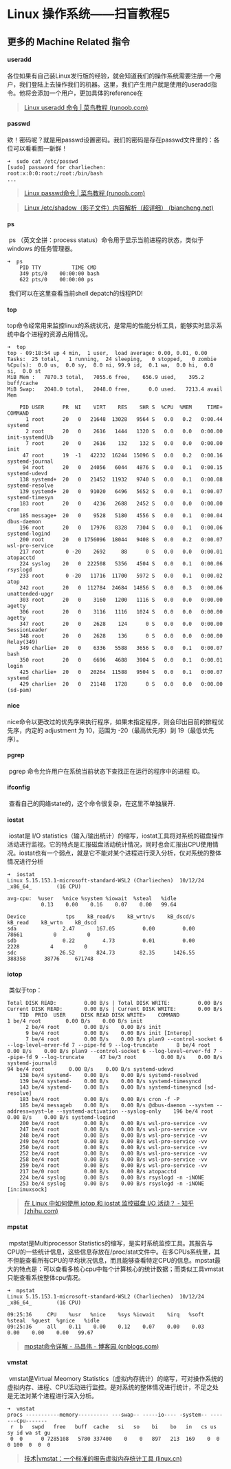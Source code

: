 # Linux 操作系统——扫盲教程5

## 更多的 Machine Related 指令

#### useradd

​	各位如果有自己装Linux发行版的经验，就会知道我们的操作系统需要注册一个用户，我们登陆上去操作我们的机器。这里，我们产生用户就是使用的useradd指令。他将会添加一个用户，更加具体的reference在

>[Linux useradd 命令 | 菜鸟教程 (runoob.com)](https://www.runoob.com/linux/linux-comm-useradd.html)

#### passwd

​	欸！密码呢？就是用passwd设置密码。我们的密码是存在passwd文件里的：各位可以看看图一新鲜！

```
➜  sudo cat /etc/passwd
[sudo] password for charliechen:
root:x:0:0:root:/root:/bin/bash
...
```

>[Linux passwd命令 | 菜鸟教程 (runoob.com)](https://www.runoob.com/linux/linux-comm-passwd.html)

>[Linux /etc/shadow（影子文件）内容解析（超详细） (biancheng.net)](https://c.biancheng.net/view/840.html)

#### ps

​	ps （英文全拼：process status）命令用于显示当前进程的状态，类似于 windows 的任务管理器。

```
➜  ps
    PID TTY          TIME CMD
    349 pts/0    00:00:00 bash
    622 pts/0    00:00:00 ps
```

​	我们可以在这里查看当前shell depatch的线程PID!

#### top

​	top命令经常用来监控linux的系统状况，是常用的性能分析工具，能够实时显示系统中各个进程的资源占用情况。

```
➜  top
top - 09:18:54 up 4 min,  1 user,  load average: 0.00, 0.01, 0.00
Tasks:  25 total,   1 running,  24 sleeping,   0 stopped,   0 zombie
%Cpu(s):  0.0 us,  0.0 sy,  0.0 ni, 99.9 id,  0.1 wa,  0.0 hi,  0.0 si,  0.0 st
MiB Mem :   7870.3 total,   7055.6 free,    656.9 used,    395.2 buff/cache
MiB Swap:   2048.0 total,   2048.0 free,      0.0 used.   7213.4 avail Mem

    PID USER      PR  NI    VIRT    RES    SHR S  %CPU  %MEM     TIME+ COMMAND
      1 root      20   0   21648  13028   9564 S   0.0   0.2   0:00.44 systemd
      2 root      20   0    2616   1444   1320 S   0.0   0.0   0:00.00 init-systemd(Ub
      7 root      20   0    2616    132    132 S   0.0   0.0   0:00.00 init
     47 root      19  -1   42232  16244  15096 S   0.0   0.2   0:00.16 systemd-journal
     94 root      20   0   24056   6044   4876 S   0.0   0.1   0:00.15 systemd-udevd
    138 systemd+  20   0   21452  11932   9740 S   0.0   0.1   0:00.08 systemd-resolve
    139 systemd+  20   0   91020   6496   5652 S   0.0   0.1   0:00.07 systemd-timesyn
    183 root      20   0    4236   2688   2452 S   0.0   0.0   0:00.00 cron
    185 message+  20   0    9528   5180   4556 S   0.0   0.1   0:00.04 dbus-daemon
    196 root      20   0   17976   8328   7304 S   0.0   0.1   0:00.06 systemd-logind
    200 root      20   0 1756096  18044   9408 S   0.0   0.2   0:00.07 wsl-pro-service
    217 root       0 -20    2692     88      0 S   0.0   0.0   0:00.01 atopacctd
    224 syslog    20   0  222508   5356   4504 S   0.0   0.1   0:00.06 rsyslogd
    233 root       0 -20   11716  11700   5972 S   0.0   0.1   0:00.02 atop
    242 root      20   0  112784  24684  14856 S   0.0   0.3   0:00.06 unattended-upgr
    303 root      20   0    3160   1200   1116 S   0.0   0.0   0:00.00 agetty
    306 root      20   0    3116   1116   1024 S   0.0   0.0   0:00.00 agetty
    347 root      20   0    2628    124      0 S   0.0   0.0   0:00.00 SessionLeader
    348 root      20   0    2628    136      0 S   0.0   0.0   0:00.00 Relay(349)
    349 charlie+  20   0    6336   5588   3656 S   0.0   0.1   0:00.07 bash
    350 root      20   0    6696   4688   3904 S   0.0   0.1   0:00.01 login
    425 charlie+  20   0   20264  11588   9504 S   0.0   0.1   0:00.07 systemd
    429 charlie+  20   0   21148   1728      0 S   0.0   0.0   0:00.00 (sd-pam)                                         
```

#### nice

​	nice命令以更改过的优先序来执行程序，如果未指定程序，则会印出目前的排程优先序，内定的 adjustment 为 10，范围为 -20（最高优先序）到 19（最低优先序）。

#### pgrep

​	pgrep 命令允许用户在系统当前状态下查找正在运行的程序中的进程 ID。

#### ifconfig

​	查看自己的网络state的，这个命令很复杂，在这里不单独展开.

#### iostat

​	iostat是 I/O statistics（输入/输出统计）的缩写，iostat工具将对系统的磁盘操作活动进行监视。它的特点是汇报磁盘活动统计情况，同时也会汇报出CPU使用情况。iostat也有一个弱点，就是它不能对某个进程进行深入分析，仅对系统的整体情况进行分析

```
➜  iostat
Linux 5.15.153.1-microsoft-standard-WSL2 (Charliechen)  10/12/24        _x86_64_        (16 CPU)

avg-cpu:  %user   %nice %system %iowait  %steal   %idle
           0.13    0.00    0.16    0.07    0.00   99.64

Device             tps    kB_read/s    kB_wrtn/s    kB_dscd/s    kB_read    kB_wrtn    kB_dscd
sda               2.47       167.05         0.00         0.00      78661          0          0
sdb               0.22         4.73         0.01         0.00       2228          4          0
sdc              26.52       824.73        82.35      1426.55     388358      38776     671748
```

#### iotop

​	类似于top：

```
Total DISK READ:         0.00 B/s | Total DISK WRITE:         0.00 B/s
Current DISK READ:       0.00 B/s | Current DISK WRITE:       0.00 B/s
    TID  PRIO  USER     DISK READ DISK WRITE>    COMMAND                                                                      1 be/4 root        0.00 B/s    0.00 B/s init
      2 be/4 root        0.00 B/s    0.00 B/s init
      9 be/4 root        0.00 B/s    0.00 B/s init [Interop]
      7 be/4 root        0.00 B/s    0.00 B/s plan9 --control-socket 6 --log-level~erver-fd 7 --pipe-fd 9 --log-truncate      8 be/4 root        0.00 B/s    0.00 B/s plan9 --control-socket 6 --log-level~erver-fd 7 --pipe-fd 9 --log-truncate     47 be/3 root        0.00 B/s    0.00 B/s systemd-journald                                                               94 be/4 root        0.00 B/s    0.00 B/s systemd-udevd
    138 be/4 systemd-    0.00 B/s    0.00 B/s systemd-resolved
    139 be/4 systemd-    0.00 B/s    0.00 B/s systemd-timesyncd
    143 be/4 systemd-    0.00 B/s    0.00 B/s systemd-timesyncd [sd-resolve]
    183 be/4 root        0.00 B/s    0.00 B/s cron -f -P
    185 be/4 messageb    0.00 B/s    0.00 B/s @dbus-daemon --system --address=syst~le --systemd-activation --syslog-only    196 be/4 root        0.00 B/s    0.00 B/s systemd-logind
    200 be/4 root        0.00 B/s    0.00 B/s wsl-pro-service -vv
    247 be/4 root        0.00 B/s    0.00 B/s wsl-pro-service -vv
    248 be/4 root        0.00 B/s    0.00 B/s wsl-pro-service -vv
    249 be/4 root        0.00 B/s    0.00 B/s wsl-pro-service -vv
    250 be/4 root        0.00 B/s    0.00 B/s wsl-pro-service -vv
    252 be/4 root        0.00 B/s    0.00 B/s wsl-pro-service -vv
    258 be/4 root        0.00 B/s    0.00 B/s wsl-pro-service -vv
    259 be/4 root        0.00 B/s    0.00 B/s wsl-pro-service -vv
    217 be/0 root        0.00 B/s    0.00 B/s atopacctd
    224 be/4 syslog      0.00 B/s    0.00 B/s rsyslogd -n -iNONE
    253 be/4 syslog      0.00 B/s    0.00 B/s rsyslogd -n -iNONE [in:imuxsock]
```

>[在 Linux 中如何使用 iotop 和 iostat 监控磁盘 I/O 活动？ - 知乎 (zhihu.com)](https://zhuanlan.zhihu.com/p/64681360)

#### mpstat

​	mpstat是Multiprocessor Statistics的缩写，是实时系统监控工具。其报告与CPU的一些统计信息，这些信息存放在/proc/stat文件中。在多CPUs系统里，其不但能查看所有CPU的平均状况信息，而且能够查看特定CPU的信息。mpstat最大的特点是：可以查看多核心cpu中每个计算核心的统计数据；而类似工具vmstat只能查看系统整体cpu情况。

```
➜  mpstat
Linux 5.15.153.1-microsoft-standard-WSL2 (Charliechen)  10/12/24        _x86_64_        (16 CPU)

09:25:36     CPU    %usr   %nice    %sys %iowait    %irq   %soft  %steal  %guest  %gnice   %idle
09:25:36     all    0.11    0.00    0.12    0.07    0.00    0.03    0.00    0.00    0.00   99.67
```

>[mpstat命令详解 - 马昌伟 - 博客园 (cnblogs.com)](https://www.cnblogs.com/machangwei-8/p/10388647.html)

#### vmstat

​	vmstat是Virtual Meomory Statistics（虚拟内存统计）的缩写，可对操作系统的虚拟内存、进程、CPU活动进行监控。是对系统的整体情况进行统计，不足之处是无法对某个进程进行深入分析。

```
➜  vmstat
procs -----------memory---------- ---swap-- -----io---- -system-- -------cpu-------
 r  b   swpd   free   buff  cache   si   so    bi    bo   in   cs us sy id wa st gu
 0  0      0 7285108   5780 337400    0    0   897   213  169    0  0  0 100  0  0  0
```

>[技术|vmstat：一个标准的报告虚拟内存统计工具 (linux.cn)](https://linux.cn/article-8157-1.html)